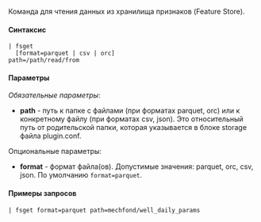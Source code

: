 Команда для чтения данных из хранилища признаков (Feature Store).

#### Синтаксис

```
| fsget 
  [format=parquet | csv | orc] 
path=/path/read/from
```

#### Параметры

_Обязательные параметры_:

- **path** - путь к папке с файлами (при форматах parquet, orc) или к конкретному файлу (при форматах csv, json). Это 
  относительный путь от родительской папки, которая указывается в блоке storage файла plugin.conf.

Опциональные параметры:

- **format** - формат файла(ов). Допустимые значения: parquet, orc, csv, json. По умолчанию `format=parquet`.

#### Примеры запросов

```
| fsget format=parquet path=mechfond/well_daily_params 
```